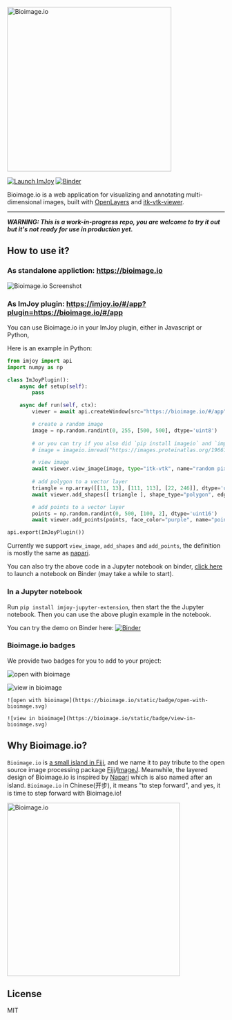 <a href="https://bioimage.io" target="_blank" ><img src="https://raw.githubusercontent.com/imjoy-team/bioimage/master/public/static/img/bioimage-banner.svg?sanitize=true" width="380" alt="Bioimage.io"></img>
</a>

[![Launch ImJoy](https://imjoy.io/static/badge/launch-imjoy-badge.svg)](https://imjoy.io/#/app?plugin=https://bioimage.io/#/app)
[![Binder](https://mybinder.org/badge_logo.svg)](https://mybinder.org/v2/gist/oeway/690c2e62311223ae93e644d542eb8949/master?filepath=Bioimage.io-jupyter-tutorial.ipynb)


Bioimage.io is a web application for visualizing and annotating multi-dimensional images, built with [OpenLayers](https://openlayers.org/) and [itk-vtk-viewer](https://kitware.github.io/itk-vtk-viewer/).

----
***WARNING: This is a work-in-progress repo, you are welcome to try it out but it's not ready for use in production yet.***

## How to use it?

### As standalone appliction: https://bioimage.io

![Bioimage.io Screenshot](./public/static/img/bioimage-screenshot-1.png)

### As ImJoy plugin: https://imjoy.io/#/app?plugin=https://bioimage.io/#/app


You can use Bioimage.io in your ImJoy plugin, either in Javascript or Python,

Here is an example in Python:
```python
from imjoy import api
import numpy as np

class ImJoyPlugin():
    async def setup(self):
        pass

    async def run(self, ctx):
        viewer = await api.createWindow(src="https://bioimage.io/#/app")

        # create a random image
        image = np.random.randint(0, 255, [500, 500], dtype='uint8')
        
        # or you can try if you also did `pip install imageio` and `import imageio`
        # image = imageio.imread("https://images.proteinatlas.org/19661/221_G2_1_red_green.jpg")

        # view image
        await viewer.view_image(image, type="itk-vtk", name="random pixels")
        
        # add polygon to a vector layer
        triangle = np.array([[11, 13], [111, 113], [22, 246]], dtype='uint16')
        await viewer.add_shapes([ triangle ], shape_type="polygon", edge_color="red", name="triangle")

        # add points to a vector layer
        points = np.random.randint(0, 500, [100, 2], dtype='uint16')
        await viewer.add_points(points, face_color="purple", name="points")

api.export(ImJoyPlugin())
```

Currently we support `view_image`, `add_shapes` and `add_points`, the definition is mostly the same as [napari](https://napari.org/).

You can also try the above code in a Jupyter notebook on binder, [click here](https://mybinder.org/v2/gist/oeway/690c2e62311223ae93e644d542eb8949/master?filepath=Bioimage.io-jupyter-tutorial.ipynb) to launch a notebook on Binder (may take a while to start).

### In a Jupyter notebook
Run `pip install imjoy-jupyter-extension`, then start the the Jupyter notebook. Then you can use the above plugin example in the notebook.

You can try the demo on Binder here: [![Binder](https://mybinder.org/badge_logo.svg)](https://mybinder.org/v2/gist/oeway/690c2e62311223ae93e644d542eb8949/master?filepath=Bioimage.io-jupyter-tutorial.ipynb)

### Bioimage.io badges
We provide two badges for you to add to your project:

![open with bioimage](https://bioimage.io/static/badge/open-with-bioimage.svg)

![view in bioimage](https://bioimage.io/static/badge/view-in-bioimage.svg)

```
![open with bioimage](https://bioimage.io/static/badge/open-with-bioimage.svg)

![view in bioimage](https://bioimage.io/static/badge/view-in-bioimage.svg)
```

## Why Bioimage.io?

`Bioimage.io` is [a small island in Fiji](https://www.google.com/maps/place/Bioimage.io+Island/), and we name it to pay tribute to the open source image processing package [Fiji](https://fiji.sc/)/[ImageJ](https://imagej.net). Meanwhile, the layered design of Bioimage.io is inspired by [Napari](https://napari.org/) which is also named after an island. `Bioimage.io` in Chinese(开步), it means "to step forward", and yes, it is time to step forward with Bioimage.io!

<img src="https://raw.githubusercontent.com/imjoy-team/bioimage/master/public/static/img/bioimage-logo.gif?sanitize=true" width="400" alt="Bioimage.io"></img>


## License

MIT